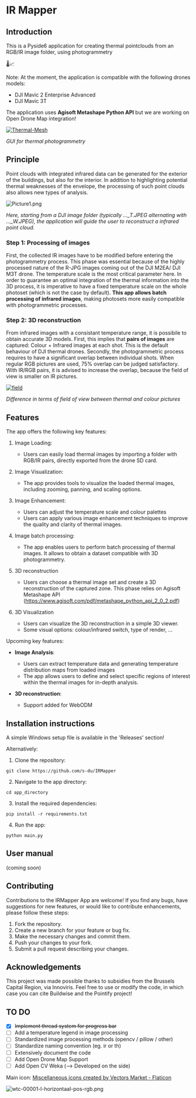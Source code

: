 # IR Mapper

## Introduction

This is a Pyside6 application for creating thermal pointclouds from an RGB/IR image folder, using photogrammetry

🌡️📈

Note: At the moment, the application is compatible with the following drones models:
- DJI Mavic 2 Enterprise Advanced
- DJI Mavic 3T

The application uses **Agisoft Metashape Python API** but we are working on Open Drone Map integration!

<a href="https://ibb.co/MfKBYKL"><img src="https://i.ibb.co/ScHfhHp/Thermal-Mesh.png" alt="Thermal-Mesh" border="0"></a>

*GUI for thermal photogrammetry*

## Principle
Point clouds with integrated infrared data can be generated for the exterior of the buildings, but also for the interior. In addition to highlighting potential thermal weaknesses of the envelope, the processing of such point clouds also allows new types of analysis.

![Picture1.png](https://i.postimg.cc/ryBngFn4/Picture1.png)

*Here, starting from a DJI image folder (typically ..._T.JPEG alternating with ..._W.JPEG), the application will guide the user to reconstruct a infrared point cloud.*

### Step 1: Processing of images
First, the collected IR images have to be modified before entering the photogrammetry process. This phase was essential because of the highly processed nature of the R-JPG images coming out of the DJI M2EA/ DJI M3T drone. The temperature scale is the most critical parameter here. In order to guarantee an optimal integration of the thermal information into the 3D process, it is imperative to have a fixed temperature scale on the whole photoset (which is not the case by default). **This app allows batch processing of infrared images**, making photosets more easily compatible with photogrammetric processes.

### Step 2: 3D reconstruction
From infrared images with a consistant temperature range, it is possibile to obtain accurate 3D models. First, this implies that **pairs of images** are captured: Colour + Infrared images at each shot. This is the default behaviour of DJI thermal drones. Secondly, the photogrammetric process requires to have a significant overlap between individual shots. When regular RGB pictures are used, 75% overlap can be judged satisfactory. With IR/RGB pairs, it is advised to increase the overlap, because the field of view is smaller on IR pictures. 

<a href="https://imgbb.com/"><img src="https://i.ibb.co/T8HKHVP/field.png" alt="field" border="0"></a>

*Difference in terms of field of view between thermal and colour pictures*

## Features
The app offers the following key features:

1. Image Loading:
    - Users can easily load thermal images by importing a folder with RGB/IR pairs, directly exported from the drone SD card.
  
2. Image Visualization:
    - The app provides tools to visualize the loaded thermal images, including zooming, panning, and scaling options.

3. Image Enhancement:
    - Users can adjust the temperature scale and colour palettes
    - Users can apply various image enhancement techniques to improve the quality and clarity of thermal images.
  
4. Image batch processing:
    - The app enables users to perform batch processing of thermal images. It allows to obtain a dataset compatible with 3D photogrammetry.

5. 3D reconstruction
    - Users can choose a thermal image set and create a 3D reconstruction of the captured zone. This phase relies on Agisoft Metashape API (https://www.agisoft.com/pdf/metashape_python_api_2_0_2.pdf)

6. 3D Visualization
    - Users can visualize the 3D reconstruction in a simple 3D viewer.
    - Some visual options: colour/infrared switch, type of render, ...

Upcoming key features:

- **Image Analysis**:
    - Users can extract temperature data and generating temperature distribution maps from loaded images
    - The app allows users to define and select specific regions of interest within the thermal images for in-depth analysis.

- **3D reconstruction**:
    - Support added for WebODM 


## Installation instructions
A simple Windows setup file is available in the 'Releases' section!

Alternatively:
1. Clone the repository:
```
git clone https://github.com/s-du/IRMapper
```

2. Navigate to the app directory:
```
cd app_directory
```

3. Install the required dependencies:
```
pip install -r requirements.txt
```

4. Run the app:
```
python main.py
```

## User manual
(coming soon)

## Contributing

Contributions to the IRMapper App are welcome! If you find any bugs, have suggestions for new features, or would like to contribute enhancements, please follow these steps:

1. Fork the repository.
2. Create a new branch for your feature or bug fix.
3. Make the necessary changes and commit them.
4. Push your changes to your fork.
5. Submit a pull request describing your changes.

## Acknowledgements
This project was made possible thanks to subsidies from the Brussels Capital Region, via Innoviris.
Feel free to use or modify the code, in which case you can cite Buildwise and the Pointify project!

## TO DO

- [x] ~~Implement thread system for progress bar~~
- [ ] Add a temperature legend in image processing
- [ ] Standardized image processing methods (opencv / pillow / other)
- [ ] Standardize naming convention (eg. ir or th)
- [ ] Extensively document the code
- [ ] Add Open Drone Map Support
- [ ] Add Open CV Weka (--> Developed on the side)

Main icon:
<a href="https://www.flaticon.com/free-icons/miscellaneous" title="miscellaneous icons">Miscellaneous icons created by Vectors Market - Flaticon</a>

![wtc-00001-l-horizontaal-pos-rgb.png](https://i.postimg.cc/zDy3VjNJ/wtc-00001-l-horizontaal-pos-rgb.png)
